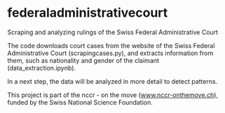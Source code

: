 # federaladministrativecourt
Scraping and analyzing rulings of the Swiss Federal Administrative Court

The code downloads court cases from the website of the Swiss Federal Administrative Court (scrapingcases.py), and extracts 
information from them, such as nationality and gender of the claimant (data_extraction.ipynb).

In a next step, the data will be analyzed in more detail to detect patterns.

This project is part of the nccr - on the move (www.nccr-onthemove.ch), funded by the Swiss National Science Foundation.
